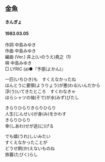## 金魚
#### きんぎょ
#### 1983.03.05


作詞      中島みゆき  
作曲      中島みゆき  
編曲 (Ver.)   井上(いのうえ)堯之  (1)  
唄      中島みゆき  
□ LYRIC (a)●『予感(よかん)』　　


一匹(いちひき)も　すくえなかったね  
ほんとうに要領(ようりょう)が悪(わる)いんだから  
浮(う)いてきたところ　すくわなきゃ  
ほらシャツの袖(そで)が水(みず)びたし  
  
きらりひらりきらりひらり  
人生(じんせい)が身(み)をかわす  
きらりひらり  
幸(しあわ)せが逃(に)げる  
  
でも嬉(うれ)しいみたい  
すくえなかったことが  
どうせ飼(か)えないものね  
旅暮(たびく)らし  